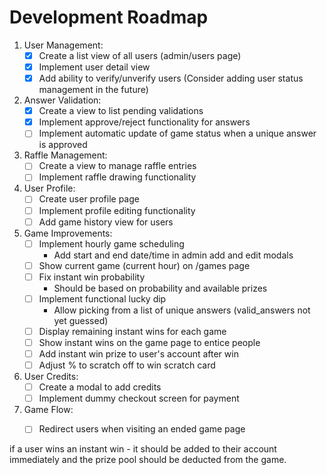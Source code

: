 # Development Roadmap

1. User Management:
   - [x] Create a list view of all users (admin/users page)
   - [x] Implement user detail view
   - [x] Add ability to verify/unverify users (Consider adding user status management in the future)

2. Answer Validation:
   - [x] Create a view to list pending validations
   - [x] Implement approve/reject functionality for answers
   - [ ] Implement automatic update of game status when a unique answer is approved

3. Raffle Management:
   - [ ] Create a view to manage raffle entries
   - [ ] Implement raffle drawing functionality

4. User Profile:
   - [ ] Create user profile page
   - [ ] Implement profile editing functionality
   - [ ] Add game history view for users

5. Game Improvements:
   - [ ] Implement hourly game scheduling
     - Add start and end date/time in admin add and edit modals
   - [ ] Show current game (current hour) on /games page
   - [ ] Fix instant win probability
     - Should be based on probability and available prizes
   - [ ] Implement functional lucky dip
     - Allow picking from a list of unique answers (valid_answers not yet guessed)
   - [ ] Display remaining instant wins for each game
   - [ ] Show instant wins on the game page to entice people
   - [ ] Add instant win prize to user's account after win
   - [ ] Adjust % to scratch off to win scratch card

6. User Credits:
   - [ ] Create a modal to add credits
   - [ ] Implement dummy checkout screen for payment

7. Game Flow:
   - [ ] Redirect users when visiting an ended game page



if a user wins an instant win - it should be added to their account immediately and the prize pool should be deducted from the game.
